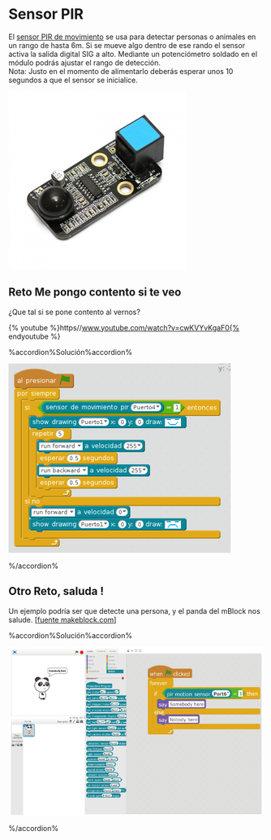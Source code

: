
# Sensor PIR

El [sensor PIR de movimiento](https://www.makeblock.es/productos/sensor_movimiento_pir/) se usa para detectar personas o animales en un rango de hasta 6m. Si se mueve algo dentro de ese rando el sensor activa la salida digital SIG a alto. Mediante un potenciómetro soldado en el módulo podrás ajustar el rango de detección.<br />Nota: Justo en el momento de alimentarlo deberás esperar unos 10 segundos a que el sensor se inicialice.

![](img/EL_PIR_makeblock_EL_PIR.jpg)

## Reto Me pongo contento si te veo

¿Que tal si se pone contento al vernos?

{% youtube %}https//www.youtube.com/watch?v=cwKVYvKgaF0{% endyoutube %}

%accordion%Solución%accordion%

![](img/mepongocontento.png)

%/accordion%

## Otro Reto, saluda !

Un ejemplo podría ser que detecte una persona, y el panda del mBlock nos salude. [[fuente makeblock.com](http://learn.makeblock.com/me-pir-motion-sensor/)]

%accordion%Solución%accordion%

![](/assets/saluda.png)

%/accordion%
